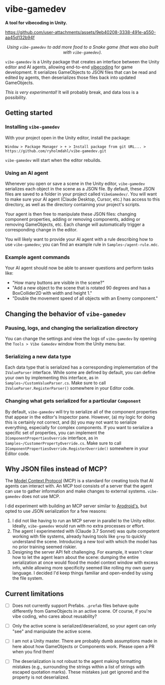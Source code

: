 # vibe-gamedev
**A tool for vibecoding in Unity.**

https://github.com/user-attachments/assets/9eb40208-3338-491e-a550-aa45d132b94f

*<p align=center>Using `vibe-gamedev` to add more food to a Snake game (that was also built with `vibe-gamedev`).</p>*

`vibe-gamedev` is a Unity package that creates an interface between the Unity editor and AI agents, allowing end-to-end [vibecoding](https://en.wikipedia.org/wiki/Vibe_coding) for game development. It serializes GameObjects to JSON files that can be read and edited by agents, then deserializes those files back into updated GameObjects.

*This is very experimental!* It will probably break, and data loss is a possibility.

## Getting started
### Installing `vibe-gamedev`
With your project open in the Unity editor, install the package:
```
Window > Package Manager > + > Install package from git URL... > https://github.com/ryholmdahl/vibe-gamedev.git
```
`vibe-gamedev` will start when the editor rebuilds.

### Using an AI agent
Whenever you open or save a scene in the Unity editor, `vibe-gamedev` serializes each object in the scene as a JSON file. By default, these JSON files are saved to a folder in your project called `VibeGamedev/`. You will want to make sure your AI agent (Claude Desktop, Cursor, etc.) has access to this directory, as well as the directory containing your project's scripts.

Your agent is then free to manipulate these JSON files: changing component properties, adding or removing components, adding or removing GameObjects, etc. Each change will automatically trigger a corresponding change in the editor.

You will likely want to provide your AI agent with a rule describing how to use `vibe-gamedev`; you can find an example rule in `Samples~/agent-rule.mdc`.

### Example agent commands

Your AI agent should now be able to answer questions and perform tasks like:
- "How many buttons are visible in the scene?"
- "Add a new object to the scene that is rotated 90 degrees and has a BoxCollider2D with width and height 1."
- "Double the movement speed of all objects with an Enemy component."

## Changing the behavior of `vibe-gamedev`
### Pausing, logs, and changing the serialization directory
You can change the settings and view the logs of `vibe-gamedev` by opening the `Tools > Vibe Gamedev` window from the Unity menu bar.

### Serializing a new data type
Each data type that is serialized has a corresponding implementation of the `IValueParser` interface. While some are defined by default, you can define your own by implementing this interface, as in `Samples~/CustomValueParser.cs`. Make sure to call `IValueParser.RegisterParser()` somewhere in your Editor code.

### Changing what gets serialized for a particular `Component`
By default, `vibe-gamedev` will try to serialize all of the component properties that appear in the editor's Inspector pane. However, (a) my logic for doing this is certainly not correct, and (b) you may not want to serialize everything, especially for complex components. If you want to serialize a specific set of properties, you can implement the `IComponentPropertiesOverride` interface, as in `Samples~/CustomerPropertyOverride.cs`. Make sure to call `IComponentPropertiesOverride.RegisterOverride()` somewhere in your Editor code.

## Why JSON files instead of MCP?
The [Model Context Protocol](https://modelcontextprotocol.io/introduction) (MCP) is a standard for creating tools that AI agents can interact with. An MCP tool consists of a server that the agent can use to gather information and make changes to external systems. `vibe-gamedev` does not use MCP.

I did experiment with building an MCP server similar to [Arodroid's](https://github.com/Arodoid/UnityMCP/tree/main), but opted to use JSON serialization for a few reasons:

1. I did not like having to run an MCP server in parallel to the Unity editor. Ideally, `vibe-gamedev` would run with no extra processes or effort.
2. The agent I experimented with (Claude 3.7 Sonnet) was quite competent working with file systems, already having tools like `grep` to quickly understand the scene. Introducing a new tool with which the model has no prior training seemed riskier.
3. Designing the server API felt challenging. For example, it wasn't clear how to let the agent learn about the scene: dumping the entire serialization at once would flood the model context window with excess info, while allowing more specificity seemed like rolling my own query language. I decided I'd keep things familiar and open-ended by using the file system.

## Current limitations
- [ ] Does not currently support Prefabs. `.prefab` files behave quite differently from GameObjects in an active scene. Of course, if you're vibe coding, who cares about reusability?
- [ ] Only the active scene is serialized/deserialized, so your agent can only "see" and manipulate the active scene.
- [ ] I am not a Unity master. There are probably dumb assumptions made in here about how GameObjects or Components work. Please open a PR when you find them!
- [ ] The deserialization is not robust to the agent making formatting mistakes (e.g., surrounding the strings within a list of strings with escaped quotation marks). These mistakes just get ignored and the property is not deserialized.


